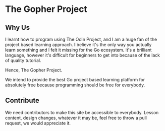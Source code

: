 # The Gopher Project

## Why Us

I learnt how to program using The Odin Project, and I am a huge fan of the project based learning approach. I believe it's the only way you actually learn something and I felt it missing for the Go ecosystem. It's a brilliant language, however it's difficult for beginners to get into because of the lack of quality tutorial.

Hence, The Gopher Project. 

We intend to provide the best Go project based learning platform for absolutely free because programming should be free for everybody.

## Contribute

We need contributors to make this site be accessible to everybody. Lesson content, design changes, whatever it may be, feel free to throw a pull request, we would appreciate it.
